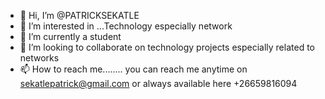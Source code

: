 - 👋 Hi, I’m @PATRICKSEKATLE
- 👀 I’m interested in ...Technology especially network 
- 🌱 I’m currently a student 
- 💞️ I’m looking to collaborate on technology projects especially related to networks
- 📫 How to reach me........ you can reach me anytime on sekatlepatrick@gmail.com or  always available here +26659816094

<!---
PATRICKSEKATLE/PATRICKSEKATLE is a ✨ special ✨ repository because its `README.md` (this file) appears on your GitHub profile.
You can click the Preview link to take a look at your changes.
--->
